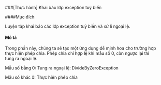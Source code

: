 ###[Thực hành] Khai báo lớp exception tuỳ biến

####Mục đích

Luyện tập khai báo các lớp exception tuỳ biến và xử lí ngoại lệ.

#### Mô tả

Trong phần này, chúng ta sẽ tạo một ứng dụng để minh hoạ cho trường hợp thực hiện phép chia. Phép chia chỉ hợp lệ khi mẫu số  0, còn ngược lại thì tung ra ngoại lệ.

Mẫu số bằng 0: Tung ra ngoại lệ: DivideByZeroException

Mẫu số khác 0: Thực hiện phép chia